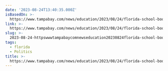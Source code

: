```yaml
---
date: '2023-08-24T13:40:35.000Z'
isBasedOn: >-
  https://www.tampabay.com/news/education/2023/08/24/florida-school-book-complaints-library-challenges-ban-department-of-education-bruce-friedman-vicki-baggett-parental-rights-sold-patricia-mccormick/
link: >-
  https://www.tampabay.com/news/education/2023/08/24/florida-school-book-complaints-library-challenges-ban-department-of-education-bruce-friedman-vicki-baggett-parental-rights-sold-patricia-mccormick/
slug: >-
  2023-08-24-httpswwwtampabaycomnewseducation20230824florida-school-book-complaints-library-challenges-ban-department-of-education-bruce-friedman-vicki-baggett-parental-rights-sold-patricia-mccormick
tags:
  - florida
  - Politics
title: >-
  https://www.tampabay.com/news/education/2023/08/24/florida-school-book-complaints-library-challenges-ban-department-of-education-bruce-friedman-vicki-baggett-parental-rights-sold-patricia-mccormick/
---
```


